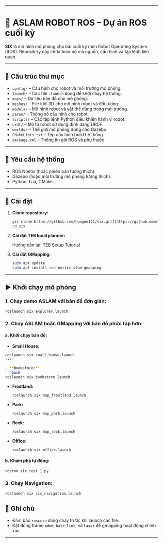 

---

# 🤖 ASLAM ROBOT ROS – Dự án ROS cuối kỳ

**SIX** là mô hình mô phỏng cho bài cuối kỳ môn Robot Operating System (ROS). Repository này chứa toàn bộ mã nguồn, cấu hình và tập lệnh liên quan.

---

## 📁 Cấu trúc thư mục

- `config/` – Cấu hình cho robot và môi trường mô phỏng.
- `launch/` – Các file `.launch` dùng để khởi chạy hệ thống.
- `maps/` – Dữ liệu bản đồ cho mô phỏng.
- `meshes/` – File lưới 3D cho mô hình robot và đối tượng.
- `models/` – Mô hình robot và vật thể dùng trong môi trường.
- `param/` – Thông số cấu hình cho robot.
- `scripts/` – Các tập lệnh Python điều khiển hành vi robot.
- `urdf/` – Mô tả robot sử dụng định dạng URDF.
- `worlds/` – Thế giới mô phỏng dùng cho Gazebo.
- `CMakeLists.txt` – Tệp cấu hình build hệ thống.
- `package.xml` – Thông tin gói ROS và phụ thuộc.

---

## 🚀 Yêu cầu hệ thống

- ROS Noetic (hoặc phiên bản tương thích).
- Gazebo (hoặc môi trường mô phỏng tương thích).
- Python, Lua, CMake.

---

## 🔧 Cài đặt

1. **Clone repository:**

   ```bash
   git clone https://github.com/hungne121/six.git](https://github.com/hungne121/six.git
   cd six
   ```

2. **Cài đặt TEB local planner:**

   Hướng dẫn tại: [TEB Setup Tutorial](http://wiki.ros.org/teb_local_planner/Tutorials/Setup%20and%20test%20Optimization)

3. **Cài đặt GMapping:**

   ```bash
   sudo apt update
   sudo apt install ros-noetic-slam-gmapping
   ```

---

## ▶️ Khởi chạy mô phỏng

### 1. Chạy demo ASLAM với bản đồ đơn giản:

```bash
roslaunch six explorer.launch
```

### 2. Chạy ASLAM hoặc GMapping với bản đồ phức tạp hơn:

#### a. Khởi chạy bản đồ:

  - **Small House:**  
  ```bash
  roslaunch six small_house.launch
---

- **Bookstore:**  
  ```bash
  roslaunch six bookstore.launch
  ```

- **Frostland:**  
  ```bash
  roslaunch six map_frostland.launch
  ```

- **Park:**  
  ```bash
  roslaunch six map_park.launch
  ```

- **Rock:**  
  ```bash
  roslaunch six map_rock.launch
  ```

- **Office:**  
  ```bash
  roslaunch six office.launch
  ```

#### b. Khám phá tự động:

```bash
rosrun six test_1.py
```

### 3. Chạy Navigation:

```bash
roslaunch six six_navigation.launch
```


## 📌 Ghi chú

- Đảm bảo `roscore` đang chạy trước khi launch các file.
- Đặt đúng frame `odom`, `base_link`, và `laser` để gmapping hoạt động chính xác.

---
